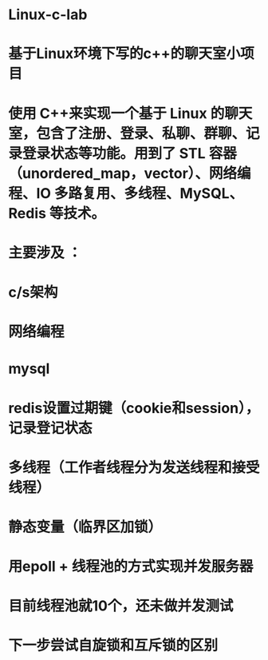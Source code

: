 # Linux-c-lab

# 基于Linux环境下写的c++的聊天室小项目
# 使用 C++来实现一个基于 Linux 的聊天室，包含了注册、登录、私聊、群聊、记录登录状态等功能。用到了 STL 容器（unordered_map，vector）、网络编程、IO 多路复用、多线程、MySQL、Redis 等技术。
# 主要涉及 ：
# c/s架构
# 网络编程
# mysql
# redis设置过期键（cookie和session），记录登记状态
# 多线程（工作者线程分为发送线程和接受线程）
# 静态变量（临界区加锁）
# 用epoll + 线程池的方式实现并发服务器

# 目前线程池就10个，还未做并发测试
# 下一步尝试自旋锁和互斥锁的区别
